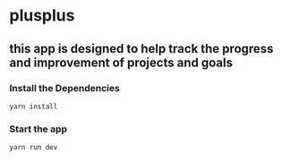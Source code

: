 # plusplus

## this app is designed to help track the progress and improvement of projects and goals

### Install the Dependencies

    yarn install

### Start the app

    yarn run dev
